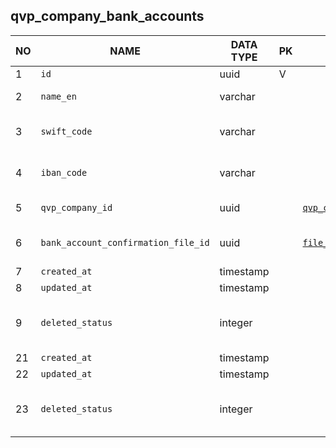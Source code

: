 
qvp_company_bank_accounts
----------------------------


NO | NAME | DATA TYPE | PK | FK | DESCRIPTION  | COMMENTS          
---|------|-----------|----|----|--------------|----------
1|`id` | uuid | V |  |  | 
2|`name_en` | varchar |  |  | Display name in English | 
3|`swift_code` | varchar |  |  | SWIFT code (BIC) - Bank id code | 
4|`iban_code` | varchar |  |  | IBAN - account number | 
5|`qvp_company_id` | uuid |  | [`qvp_companies`](qvp_companies.md) | Account owner | 
6|`bank_account_confirmation_file_id` | uuid |  | [`file_storage`](file_storage.md) | Bank account confirmation file | 
7|`created_at` | timestamp |  |  |  | 
8|`updated_at` | timestamp |  |  |  | 
9|`deleted_status` | integer |  |  | 0 - active record, 1 - deleted record. | 
21|`created_at` | timestamp |  |  |  | 
22|`updated_at` | timestamp |  |  |  | 
23|`deleted_status` | integer |  |  | 0 - active record, 1 - deleted record. | 
